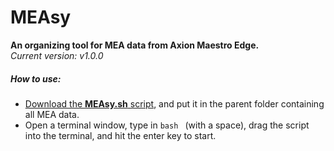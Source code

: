 # MEAsy
**An organizing tool for MEA data from Axion Maestro Edge.**    
*Current version: v1.0.0*

##### How to use:
- [Download the **MEAsy.sh** script](https://github.com/Reevessy/MEAsy/releases/latest), and put it in the parent folder containing all MEA data.
- Open a terminal window, type in ```bash ``` (with a space), drag the script into the terminal, and hit the enter key to start.
